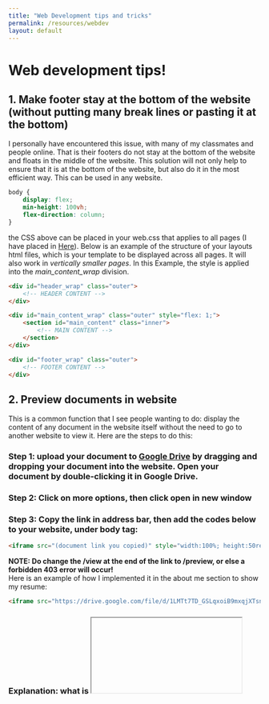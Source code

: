 ```yaml
---
title: "Web Development tips and tricks"
permalink: /resources/webdev
layout: default
---
```


# Web development tips!
## 1. Make footer stay at the bottom of the website (without putting many break lines or pasting it at the bottom)
I personally have encountered this issue, with many of my classmates and people online. That is their footers do not stay at the bottom of the website and floats in the middle of the website. This solution will not only help to ensure that it is at the bottom of the website, but also do it in the most efficient way. This can be used in any website.
``` css
body {
    display: flex;
    min-height: 100vh;
    flex-direction: column;
}
```
the CSS above can be placed in your web.css that applies to all pages (I have placed in <a href="https://daniel-life.github.io/static/css/web.css" target="_blank">Here</a>). Below is an example of the structure of your layouts html files, which is your template to be displayed across all pages. It will also work in _vertically smaller pages_. In this Example, the style is applied into the _main_content_wrap_ division.

``` html
<div id="header_wrap" class="outer">
    <!-- HEADER CONTENT -->
</div>

<div id="main_content_wrap" class="outer" style="flex: 1;">
    <section id="main_content" class="inner">
        <!-- MAIN CONTENT -->
    </section>
</div>

<div id="footer_wrap" class="outer">
    <!-- FOOTER CONTENT -->
</div>
```

## 2. Preview documents in website
This is a common function that I see people wanting to do: display the content of any document in the website itself without the need to go to another website to view it. Here are the steps to do this:
### Step 1: upload your document to <a href="https://drive.google.com/google">**Google Drive**</a> by dragging and dropping your document into the website. Open your document by double-clicking it in Google Drive.
### Step 2: Click on **more options**, then click **open in new window**
### Step 3: Copy the link in address bar, then add the codes below to your website, under **body** tag:
``` html
<iframe src="(document link you copied)" style="width:100%; height:50rem;" frameborder="0">
```
**NOTE: Do change the /view at the end of the link to /preview, or else a forbidden 403 error will occur!**
<br>
Here is an example of how I implemented it in the about me section to show my resume:
``` HTML
<iframe src="https://drive.google.com/file/d/1LMTt7TD_GSLqxoiB9mxqjXTsnxCfVZ7h/preview" style="width:100%; height:50rem;" frameborder="0"></iframe>
```

### Explanation: what is <iframe> tag in HTML?
the iframe tag is an inline frame that embeds another document within the current HTML document. It is styled
with CSS within the iframe tag (as shown above with _style_ tag). This is very useful especially if you want the user to have quick access to the contents of your document without having to download it or visit another website. It is commonly used do display external content such as a document or a video.

## 3. CSS box model
![CSS box model](CSS box model.png)
This is a must know concept for styling of website using CSS. It helps you to **control the elements** in your html page and to **structure the website to your desired outcome**. There are 4 components to a styling of a website (inside to outside):

### 1. Content
The content box is the smallest box and it contains the **content** of your website (text, images etc). Think of it as the **object** in a delivery box

### 2. Padding
The **gap between your content and the edge of your box**. It helps to give space between your content and the surrounding box so that the specific content is not too close to the edge of the box. Think of it as the **space between the brown cardboard and the object inside a delivery box**.

### 3. Border
The **line around the box itself** that goes around the padding and tightly wraps around your box. Think of it as the **brown cardboard that encloses your object** as a delivery box.

### 4. Margin
space **around** your box. Think of it as the **space between your delivery box and another delivery box**.
